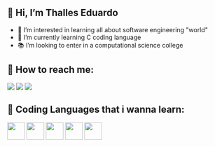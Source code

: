 ## 👋 Hi, I’m Thalles Eduardo

- 👀 I’m interested in learning all about software engineering "world"
- 🌱 I’m currently learning C coding language
- 📚 I’m looking to enter in a computational science college

 ## 🔎 How to reach me:

<div>
          <a href="https://www.instagram.com/thalleseduard_/" target="_blank"><img loading="lazy" src="https://img.shields.io/badge/-Instagram-%23E4405F?style=for-the-badge&logo=instagram&logoColor=white" target="_blank"></a>                                                          <a href = "mailto:thallesedu27@gmail.com"><img loading="lazy" src="https://img.shields.io/badge/Gmail-D14836?style=for-the-badge&logo=gmail&logoColor=white" target="_blank"></a>
          <a href="https://www.linkedin.com/in/thalles-eduardo-394180331/" target="_blank"><img loading="lazy" src="https://img.shields.io/badge/-LinkedIn-%230077B5?style=for-the-badge&logo=linkedin&logoColor=white" target="_blank"></a>
          
</div>

## 📝 Coding Languages that i wanna learn:

<img loading="lazy" src="https://cdn.jsdelivr.net/gh/devicons/devicon/icons/java/java-original.svg" width="40" height="40"/> <img loading="lazy" src="https://cdn.jsdelivr.net/gh/devicons/devicon@latest/icons/javascript/javascript-original.svg" width="40" height="40"/>
<img loading="lazy" src= "https://cdn.jsdelivr.net/gh/devicons/devicon@latest/icons/cplusplus/cplusplus-original.svg" width="40" height="40" /> <img loading="lazy" src="https://cdn.jsdelivr.net/gh/devicons/devicon@latest/icons/c/c-original.svg" width="40" height="40"/> <img loading="lazy" src="https://cdn.jsdelivr.net/gh/devicons/devicon@latest/icons/latex/latex-original.svg" width="40" height="40" /> 
          
<!---
KetteiDesu/KetteiDesu is a ✨ special ✨ repository because its `README.md` (this file) appears on your GitHub profile.
You can click the Preview link to take a look at your changes.
--->
